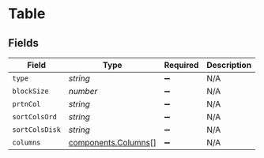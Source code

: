 # Table


## Fields

| Field                                                      | Type                                                       | Required                                                   | Description                                                |
| ---------------------------------------------------------- | ---------------------------------------------------------- | ---------------------------------------------------------- | ---------------------------------------------------------- |
| `type`                                                     | *string*                                                   | :heavy_minus_sign:                                         | N/A                                                        |
| `blockSize`                                                | *number*                                                   | :heavy_minus_sign:                                         | N/A                                                        |
| `prtnCol`                                                  | *string*                                                   | :heavy_minus_sign:                                         | N/A                                                        |
| `sortColsOrd`                                              | *string*                                                   | :heavy_minus_sign:                                         | N/A                                                        |
| `sortColsDisk`                                             | *string*                                                   | :heavy_minus_sign:                                         | N/A                                                        |
| `columns`                                                  | [components.Columns](../../models/components/columns.md)[] | :heavy_minus_sign:                                         | N/A                                                        |